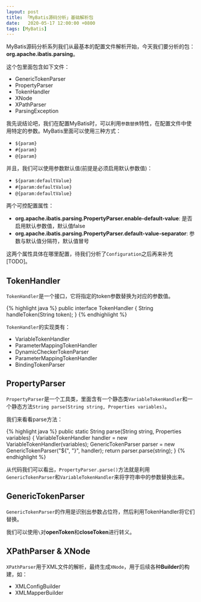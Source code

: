 ```yaml
---
layout: post
title: 「MyBatis源码分析」基础解析包
date:   2020-05-17 12:00:00 +0800
tags: [MyBatis]
---
```


MyBatis源码分析系列我们从最基本的配置文件解析开始，今天我们要分析的包：**org.apache.ibatis.parsing**。

这个包里面包含如下文件：

- GenericTokenParser
- PropertyParser
- TokenHandler
- XNode
- XPathParser
- ParsingException

我先说结论吧，我们在配置MyBatis时，可以利用`参数替换`特性，在配置文件中使用特定的参数。MyBatis里面可以使用三种方式：

- `${param}`
- `#{param}`
- `@{param}`

并且，我们可以使用参数默认值(前提是必须启用默认参数值)：

- `${param:defaultValue}`
- `#{param:defaultValue}`
- `@{param:defaultValue}`

两个可控配置属性：

- **org.apache.ibatis.parsing.PropertyParser.enable-default-value**: 是否启用默认参数值，默认值false
- **org.apache.ibatis.parsing.PropertyParser.default-value-separator**: 参数与默认值分隔符，默认值冒号

这两个属性具体在哪里配置，待我们分析了`Configuration`之后再来补充[TODO]。

## TokenHandler

`TokenHandler`是一个接口，它将指定的token参数替换为对应的参数值。

{% highlight java %}
public interface TokenHandler {
  String handleToken(String token);
}
{% endhighlight %}

`TokenHandler`的实现类有：

- VariableTokenHandler
- ParameterMappingTokenHandler
- DynamicCheckerTokenParser
- ParameterMappingTokenHandler
- BindingTokenParser

## PropertyParser

`PropertyParser`是一个工具类，里面含有一个静态类`VariableTokenHandler`和一个静态方法`String parse(String string, Properties variables)`。

我们来看看parse方法：

{% highlight java %}
public static String parse(String string, Properties variables) {
    VariableTokenHandler handler = new VariableTokenHandler(variables);
    GenericTokenParser parser = new GenericTokenParser("${", "}", handler);
    return parser.parse(string);
}
{% endhighlight %}

从代码我们可以看出，`PropertyParser.parse()`方法就是利用`GenericTokenParser`和`VariableTokenHandler`来将字符串中的参数替换出来。

## GenericTokenParser

`GenericTokenParser`的作用是识别出参数占位符，然后利用TokenHandler将它们替换。

我们可以使用`\`对**openToken**和**closeToken**进行转义。

## XPathParser & XNode

`XPathParser`用于XML文件的解析，最终生成`XNode`，用于后续各种**Builder**的构建，如：

- XMLConfigBuilder
- XMLMapperBuilder
